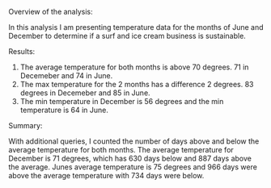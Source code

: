 Overview of the analysis: 

In this analysis I am presenting temperature data for the months of June and December to determine if 
a surf and ice cream business is sustainable. 

Results:

1. The average temperature for both months is above 70 degrees. 71 in Decemeber and 74 in June. 
2. The max temperature for the 2 months has a difference 2 degrees. 83 degrees in Decemeber and 85 in June.
3. The min temperature in December is 56 degrees and the min temperature is 64 in June. 

Summary: 

With additional queries, I counted the number of days above and below the average temperature for both months.
The average temperature for December is 71 degrees, which has 630 days below and 887 days above the average. 
Junes average temperature is 75 degrees and 966 days were above the average temperature with 734 days were below.
